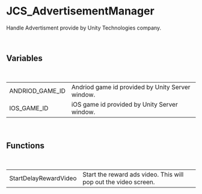 <div id="content-header">
  <h1>JCS_AdvertisementManager</h1>
</div>

<p>
  Handle Advertisment provide by Unity Technologies company.
</p>


<br/>
<h2>Variables</h2>
<br/>

<table>
  <tr>
    <td>ANDRIOD_GAME_ID</td>
    <td>Andriod game id provided by Unity Server window.</td>
  </tr>
  <tr>
    <td>IOS_GAME_ID</td>
    <td>iOS game id provided by Unity Server window.</td>
  </tr>
</table>


<br/>
<h2>Functions</h2>
<br/>

<table>
  <tr>
    <td>StartDelayRewardVideo</td>
    <td>Start the reward ads video. This will pop out the video screen.</td>
  </tr>
</table>
